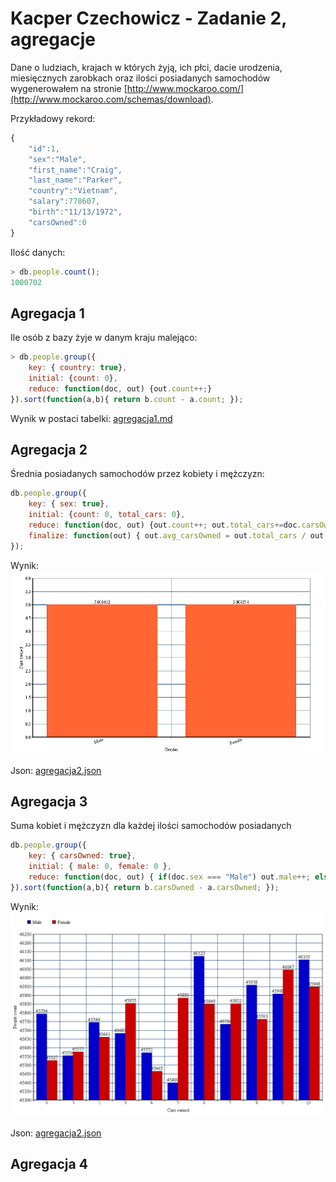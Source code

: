 # Kacper Czechowicz - Zadanie 2, agregacje

Dane o ludziach, krajach w których żyją, ich płci, dacie urodzenia, miesięcznych zarobkach oraz ilości posiadanych samochodów wygenerowałem na stronie [http://www.mockaroo.com/](http://www.mockaroo.com/schemas/download).

Przykładowy rekord:
```javascript
{
	"id":1,
	"sex":"Male",
	"first_name":"Craig",
	"last_name":"Parker",
	"country":"Vietnam",
	"salary":778607,
	"birth":"11/13/1972",
	"carsOwned":0
}
```

Ilość danych:
```javascript
> db.people.count();
1000702
```

## Agregacja 1

Ile osób z bazy żyje w danym kraju malejąco:
```javascript
> db.people.group({ 
	key: { country: true},
	initial: {count: 0}, 
	reduce: function(doc, out) {out.count++;} 
}).sort(function(a,b){ return b.count - a.count; });
```
Wynik w postaci tabelki: [agregacja1.md](wyniki/agregacja1.md)

## Agregacja 2

Średnia posiadanych samochodów przez kobiety i mężczyzn:
```javascript
db.people.group({ 
	key: { sex: true}, 
	initial: {count: 0, total_cars: 0}, 
	reduce: function(doc, out) {out.count++; out.total_cars+=doc.carsOwned;},  
	finalize: function(out) { out.avg_carsOwned = out.total_cars / out.count; }
});
```

Wynik: 
![agregacja2](wyniki/agregacja2.png)

Json: [agregacja2.json](wyniki/agregacja2.json)

## Agregacja 3

Suma kobiet i mężczyzn dla każdej ilości samochodów posiadanych
```javascript
db.people.group({ 
	key: { carsOwned: true}, 
	initial: { male: 0, female: 0 }, 
	reduce: function(doc, out) { if(doc.sex === "Male") out.male++; else out.female++; },  
}).sort(function(a,b){ return b.carsOwned - a.carsOwned; });
```
Wynik:
![agregacja2](wyniki/agregacja3.png)

Json: [agregacja2.json](wyniki/agregacja3.json)

## Agregacja 4